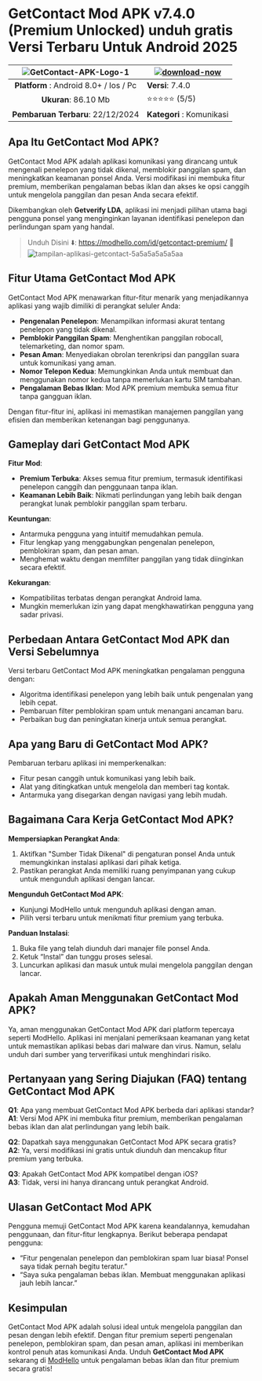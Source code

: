 # GetContact Mod APK v7.4.0  (Premium Unlocked) unduh gratis Versi Terbaru Untuk Android 2025

|![GetContact-APK-Logo-1](https://github.com/user-attachments/assets/552bf6da-e6c4-46ff-b6da-56c74568344e)| [![download-now](https://github.com/user-attachments/assets/22657e67-9d2d-46af-a41a-5d365d2ddc1f)](https://modhello.com/id/getcontact-premium/)  |
|:-------------------------------------------------:|-----------------------|
| **Platform** : Android 8.0+ / Ios / Pc                     | **Versi**: 7.4.0   |
| **Ukuran**: 86.10 Mb                               | ⭐️⭐️⭐️⭐️⭐️ (5/5) |
| **Pembaruan Terbaru**: 22/12/2024                   | **Kategori** : Komunikasi |

## Apa Itu GetContact Mod APK?  
GetContact Mod APK adalah aplikasi komunikasi yang dirancang untuk mengenali penelepon yang tidak dikenal, memblokir panggilan spam, dan meningkatkan keamanan ponsel Anda. Versi modifikasi ini membuka fitur premium, memberikan pengalaman bebas iklan dan akses ke opsi canggih untuk mengelola panggilan dan pesan Anda secara efektif.  

Dikembangkan oleh **Getverify LDA**, aplikasi ini menjadi pilihan utama bagi pengguna ponsel yang menginginkan layanan identifikasi penelepon dan perlindungan spam yang handal.  

>Unduh Disini ⬇️: https://modhello.com/id/getcontact-premium/ 📲
![tampilan-aplikasi-getcontact-5a5a5a5a5a5aa](https://github.com/user-attachments/assets/33fb73d6-8823-4127-b51b-f72411446f94)


## Fitur Utama GetContact Mod APK  

GetContact Mod APK menawarkan fitur-fitur menarik yang menjadikannya aplikasi yang wajib dimiliki di perangkat seluler Anda:  

- **Pengenalan Penelepon**: Menampilkan informasi akurat tentang penelepon yang tidak dikenal.  
- **Pemblokir Panggilan Spam**: Menghentikan panggilan robocall, telemarketing, dan nomor spam.  
- **Pesan Aman**: Menyediakan obrolan terenkripsi dan panggilan suara untuk komunikasi yang aman.  
- **Nomor Telepon Kedua**: Memungkinkan Anda untuk membuat dan menggunakan nomor kedua tanpa memerlukan kartu SIM tambahan.  
- **Pengalaman Bebas Iklan**: Mod APK premium membuka semua fitur tanpa gangguan iklan.  

Dengan fitur-fitur ini, aplikasi ini memastikan manajemen panggilan yang efisien dan memberikan ketenangan bagi penggunanya.  


## Gameplay dari GetContact Mod APK  

**Fitur Mod**:  
- **Premium Terbuka**: Akses semua fitur premium, termasuk identifikasi penelepon canggih dan penggunaan tanpa iklan.  
- **Keamanan Lebih Baik**: Nikmati perlindungan yang lebih baik dengan perangkat lunak pemblokir panggilan spam terbaru.  

**Keuntungan**:  
- Antarmuka pengguna yang intuitif memudahkan pemula.  
- Fitur lengkap yang menggabungkan pengenalan penelepon, pemblokiran spam, dan pesan aman.  
- Menghemat waktu dengan memfilter panggilan yang tidak diinginkan secara efektif.  

**Kekurangan**:  
- Kompatibilitas terbatas dengan perangkat Android lama.  
- Mungkin memerlukan izin yang dapat mengkhawatirkan pengguna yang sadar privasi.  


## Perbedaan Antara GetContact Mod APK dan Versi Sebelumnya  

Versi terbaru GetContact Mod APK meningkatkan pengalaman pengguna dengan:  
- Algoritma identifikasi penelepon yang lebih baik untuk pengenalan yang lebih cepat.  
- Pembaruan filter pemblokiran spam untuk menangani ancaman baru.  
- Perbaikan bug dan peningkatan kinerja untuk semua perangkat.  


## Apa yang Baru di GetContact Mod APK?  

Pembaruan terbaru aplikasi ini memperkenalkan:  
- Fitur pesan canggih untuk komunikasi yang lebih baik.  
- Alat yang ditingkatkan untuk mengelola dan memberi tag kontak.  
- Antarmuka yang disegarkan dengan navigasi yang lebih mudah.  


## Bagaimana Cara Kerja GetContact Mod APK?  

**Mempersiapkan Perangkat Anda**:  
1. Aktifkan "Sumber Tidak Dikenal" di pengaturan ponsel Anda untuk memungkinkan instalasi aplikasi dari pihak ketiga.  
2. Pastikan perangkat Anda memiliki ruang penyimpanan yang cukup untuk mengunduh aplikasi dengan lancar.  

**Mengunduh GetContact Mod APK**:  
- Kunjungi ModHello untuk mengunduh aplikasi dengan aman.  
- Pilih versi terbaru untuk menikmati fitur premium yang terbuka.  

**Panduan Instalasi**:  
1. Buka file yang telah diunduh dari manajer file ponsel Anda.  
2. Ketuk “Instal” dan tunggu proses selesai.  
3. Luncurkan aplikasi dan masuk untuk mulai mengelola panggilan dengan lancar. 

## Apakah Aman Menggunakan GetContact Mod APK?  

Ya, aman menggunakan GetContact Mod APK dari platform tepercaya seperti ModHello. Aplikasi ini menjalani pemeriksaan keamanan yang ketat untuk memastikan aplikasi bebas dari malware dan virus. Namun, selalu unduh dari sumber yang terverifikasi untuk menghindari risiko.  

## Pertanyaan yang Sering Diajukan (FAQ) tentang GetContact Mod APK  

**Q1**: Apa yang membuat GetContact Mod APK berbeda dari aplikasi standar?  
**A1**: Versi Mod APK ini membuka fitur premium, memberikan pengalaman bebas iklan dan alat perlindungan yang lebih baik.  

**Q2**: Dapatkah saya menggunakan GetContact Mod APK secara gratis?  
**A2**: Ya, versi modifikasi ini gratis untuk diunduh dan mencakup fitur premium yang terbuka.  

**Q3**: Apakah GetContact Mod APK kompatibel dengan iOS?  
**A3**: Tidak, versi ini hanya dirancang untuk perangkat Android.  


## Ulasan GetContact Mod APK  

Pengguna memuji GetContact Mod APK karena keandalannya, kemudahan penggunaan, dan fitur-fitur lengkapnya. Berikut beberapa pendapat pengguna:  

- “Fitur pengenalan penelepon dan pemblokiran spam luar biasa! Ponsel saya tidak pernah begitu teratur.”  
- “Saya suka pengalaman bebas iklan. Membuat menggunakan aplikasi jauh lebih lancar.”  
## Kesimpulan  

GetContact Mod APK adalah solusi ideal untuk mengelola panggilan dan pesan dengan lebih efektif. Dengan fitur premium seperti pengenalan penelepon, pemblokiran spam, dan pesan aman, aplikasi ini memberikan kontrol penuh atas komunikasi Anda. Unduh **GetContact Mod APK** sekarang di [ModHello](https://modhello.com) untuk pengalaman bebas iklan dan fitur premium secara gratis!
